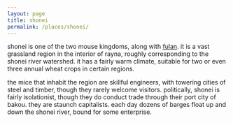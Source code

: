 ```yaml
---
layout: page
title: shonei
permalink: /places/shonei/
---
```


shonei is one of the two mouse kingdoms, along with [fulan](/places/fulan). it is a vast grassland region in the interior of rayna, roughly corresponding to the shonei river watershed. it has a fairly warm climate, suitable for two or even three annual wheat crops in certain regions. 

the mice that inhabit the region are skillful engineers, with towering cities of steel and timber, though they rarely welcome visitors. politically, shonei is fairly isolationist, though they do conduct trade through their port city of bakou. they are staunch capitalists. each day dozens of barges float up and down the shonei river, bound for some enterprise. 

